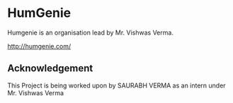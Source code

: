 # HumGenie

Humgenie is an organisation lead by Mr. Vishwas Verma.

<http://humgenie.com/>

## Acknowledgement

This Project is being worked upon by SAURABH VERMA as an intern under Mr. Vishwas Verma
